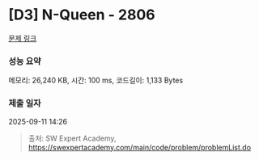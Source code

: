 # [D3] N-Queen - 2806 

[문제 링크](https://swexpertacademy.com/main/code/problem/problemDetail.do?contestProbId=AV7GKs06AU0DFAXB) 

### 성능 요약

메모리: 26,240 KB, 시간: 100 ms, 코드길이: 1,133 Bytes

### 제출 일자

2025-09-11 14:26



> 출처: SW Expert Academy, https://swexpertacademy.com/main/code/problem/problemList.do